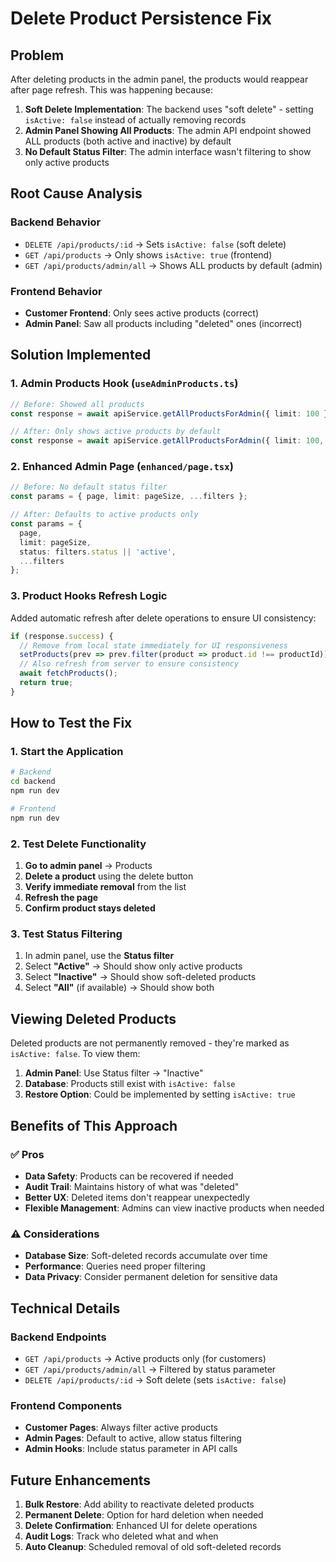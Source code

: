 # Delete Product Persistence Fix

## Problem
After deleting products in the admin panel, the products would reappear after page refresh. This was happening because:

1. **Soft Delete Implementation**: The backend uses "soft delete" - setting `isActive: false` instead of actually removing records
2. **Admin Panel Showing All Products**: The admin API endpoint showed ALL products (both active and inactive) by default
3. **No Default Status Filter**: The admin interface wasn't filtering to show only active products

## Root Cause Analysis

### Backend Behavior
- `DELETE /api/products/:id` → Sets `isActive: false` (soft delete)
- `GET /api/products` → Only shows `isActive: true` (frontend)  
- `GET /api/products/admin/all` → Shows ALL products by default (admin)

### Frontend Behavior
- **Customer Frontend**: Only sees active products (correct)
- **Admin Panel**: Saw all products including "deleted" ones (incorrect)

## Solution Implemented

### 1. Admin Products Hook (`useAdminProducts.ts`)
```typescript
// Before: Showed all products
const response = await apiService.getAllProductsForAdmin({ limit: 100 });

// After: Only shows active products by default
const response = await apiService.getAllProductsForAdmin({ limit: 100, status: 'active' });
```

### 2. Enhanced Admin Page (`enhanced/page.tsx`)
```typescript
// Before: No default status filter
const params = { page, limit: pageSize, ...filters };

// After: Defaults to active products only
const params = { 
  page, 
  limit: pageSize, 
  status: filters.status || 'active',
  ...filters 
};
```

### 3. Product Hooks Refresh Logic
Added automatic refresh after delete operations to ensure UI consistency:

```typescript
if (response.success) {
  // Remove from local state immediately for UI responsiveness
  setProducts(prev => prev.filter(product => product.id !== productId));
  // Also refresh from server to ensure consistency
  await fetchProducts();
  return true;
}
```

## How to Test the Fix

### 1. Start the Application
```bash
# Backend
cd backend
npm run dev

# Frontend
npm run dev
```

### 2. Test Delete Functionality
1. **Go to admin panel** → Products
2. **Delete a product** using the delete button
3. **Verify immediate removal** from the list
4. **Refresh the page**
5. **Confirm product stays deleted**

### 3. Test Status Filtering
1. In admin panel, use the **Status filter**
2. Select **"Active"** → Should show only active products
3. Select **"Inactive"** → Should show soft-deleted products
4. Select **"All"** (if available) → Should show both

## Viewing Deleted Products

Deleted products are not permanently removed - they're marked as `isActive: false`. To view them:

1. **Admin Panel**: Use Status filter → "Inactive"
2. **Database**: Products still exist with `isActive: false`
3. **Restore Option**: Could be implemented by setting `isActive: true`

## Benefits of This Approach

### ✅ Pros
- **Data Safety**: Products can be recovered if needed
- **Audit Trail**: Maintains history of what was "deleted"
- **Better UX**: Deleted items don't reappear unexpectedly
- **Flexible Management**: Admins can view inactive products when needed

### ⚠️ Considerations  
- **Database Size**: Soft-deleted records accumulate over time
- **Performance**: Queries need proper filtering
- **Data Privacy**: Consider permanent deletion for sensitive data

## Technical Details

### Backend Endpoints
- `GET /api/products` → Active products only (for customers)
- `GET /api/products/admin/all` → Filtered by status parameter
- `DELETE /api/products/:id` → Soft delete (sets `isActive: false`)

### Frontend Components
- **Customer Pages**: Always filter active products
- **Admin Pages**: Default to active, allow status filtering
- **Admin Hooks**: Include status parameter in API calls

## Future Enhancements

1. **Bulk Restore**: Add ability to reactivate deleted products
2. **Permanent Delete**: Option for hard deletion when needed
3. **Delete Confirmation**: Enhanced UI for delete operations
4. **Audit Logs**: Track who deleted what and when
5. **Auto Cleanup**: Scheduled removal of old soft-deleted records
